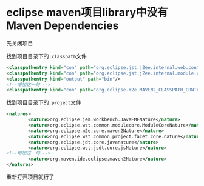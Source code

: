 # eclipse maven项目library中没有Maven Dependencies

先关闭项目

找到项目目录下的`.classpath`文件

```xml
<classpathentry kind="con" path="org.eclipse.jst.j2ee.internal.web.container"/>
<classpathentry kind="con" path="org.eclipse.jst.j2ee.internal.module.container"/>
<classpathentry kind="output" path="bin"/>
<!--增加这一句 -->
<classpathentry kind="con" path="org.eclipse.m2e.MAVEN2_CLASSPATH_CONTAINER"/>

```

 找到项目目录下的`.project`文件 

```xml
<natures>
		<nature>org.eclipse.jem.workbench.JavaEMFNature</nature>
		<nature>org.eclipse.wst.common.modulecore.ModuleCoreNature</nature>
		<nature>org.eclipse.m2e.core.maven2Nature</nature>
		<nature>org.eclipse.wst.common.project.facet.core.nature</nature>
		<nature>org.eclipse.jdt.core.javanature</nature>
		<nature>org.eclipse.wst.jsdt.core.jsNature</nature>
<!--增加这一句 -->
		<nature>org.maven.ide.eclipse.maven2Nature</nature>
</natures>
```

 重新打开项目就行了 
